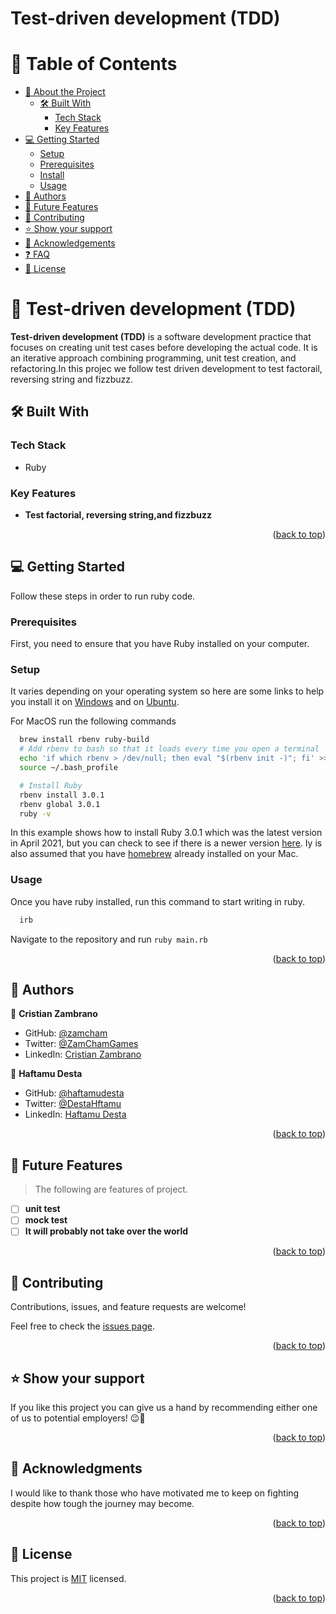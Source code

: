 # Test-driven development (TDD)

<a name="readme-top"></a>

<!-- TABLE OF CONTENTS -->

# 📗 Table of Contents

- [📖 About the Project](#about-project)
  - [🛠 Built With](#built-with)
    - [Tech Stack](#tech-stack)
    - [Key Features](#key-features)
- [💻 Getting Started](#getting-started)
  - [Setup](#setup)
  - [Prerequisites](#prerequisites)
  - [Install](#install)
  - [Usage](#usage)
- [👥 Authors](#authors)
- [🔭 Future Features](#future-features)
- [🤝 Contributing](#contributing)
- [⭐️ Show your support](#support)
- [🙏 Acknowledgements](#acknowledgements)
- [❓ FAQ](#faq)
- [📝 License](#license)

<!-- PROJECT DESCRIPTION -->

# 📖 Test-driven development (TDD) <a name="about-project"></a>

**Test-driven development (TDD)** is a software development practice that focuses on creating unit test cases before developing the actual code. It is an iterative approach combining programming, unit test creation, and refactoring.In this projec we follow test driven development to test factorail, reversing string and fizzbuzz.

## 🛠 Built With <a name="built-with"></a>

### Tech Stack <a name="tech-stack"></a>

- Ruby

</details>

<!-- Features -->

### Key Features <a name="key-features"></a>

- **Test factorial, reversing string,and fizzbuzz**

<p align="right">(<a href="#readme-top">back to top</a>)</p>

<!-- GETTING STARTED -->

## 💻 Getting Started <a name="getting-started"></a>

Follow these steps in order to run ruby code.

### Prerequisites

First, you need to ensure that you have Ruby installed on your computer.

### Setup

It varies depending on your operating system so here are some links to help you install it on [Windows](https://gorails.com/setup/windows/10) and on [Ubuntu](https://www.ruby-lang.org/en/documentation/installation/#apt).

For MacOS run the following commands

```sh
  brew install rbenv ruby-build
  # Add rbenv to bash so that it loads every time you open a terminal
  echo 'if which rbenv > /dev/null; then eval "$(rbenv init -)"; fi' >> ~/.bash_profile
  source ~/.bash_profile

  # Install Ruby
  rbenv install 3.0.1
  rbenv global 3.0.1
  ruby -v
```

In this example shows how to install Ruby 3.0.1 which was the latest version in April 2021, but you can check to see if there is a newer version [here](https://www.ruby-lang.org/en/downloads/releases/). Iy is also assumed that you have [homebrew](https://brew.sh/) already installed on your Mac.

### Usage

Once you have ruby installed, run this command to start writing in ruby.

```sh
  irb
```

Navigate to the repository and run `ruby main.rb`

<p align="right">(<a href="#readme-top">back to top</a>)</p>

<!-- AUTHORS -->

## 👥 Authors <a name="authors"></a>

👤 **Cristian Zambrano**

- GitHub: [@zamcham](https://github.com/zamcham)
- Twitter: [@ZamChamGames](https://twitter.com/zamchamgames)
- LinkedIn: [Cristian Zambrano](https://www.linkedin.com/in/cristian-zamcham/)

👤 **Haftamu Desta**

- GitHub: [@haftamudesta](https://github.com/haftamudesta)
- Twitter: [@DestaHftamu](https://twitter.com/DestaHftamu)
- LinkedIn: [Haftamu Desta](https://linkedin.com/in/haftamu-desta)

<p align="right">(<a href="#readme-top">back to top</a>)</p>

<!-- FUTURE FEATURES -->

## 🔭 Future Features <a name="future-features"></a>

> The following are features of project.

- [ ] **unit test**
- [ ] **mock test**
- [ ] **It will probably not take over the world**

<p align="right">(<a href="#readme-top">back to top</a>)</p>

<!-- CONTRIBUTING -->

## 🤝 Contributing <a name="contributing"></a>

Contributions, issues, and feature requests are welcome!

Feel free to check the [issues page](../../issues/).

<p align="right">(<a href="#readme-top">back to top</a>)</p>

<!-- SUPPORT -->

## ⭐️ Show your support <a name="support"></a>

If you like this project you can give us a hand by recommending either one of us to potential employers! 😉🤝

<p align="right">(<a href="#readme-top">back to top</a>)</p>

<!-- ACKNOWLEDGEMENTS -->

## 🙏 Acknowledgments <a name="acknowledgements"></a>

I would like to thank those who have motivated me to keep on fighting despite how tough the journey may become.

<p align="right">(<a href="#readme-top">back to top</a>)</p>

<!-- LICENSE -->

## 📝 License <a name="license"></a>

This project is [MIT](./LICENSE) licensed.

<p align="right">(<a href="#readme-top">back to top</a>)</p>

